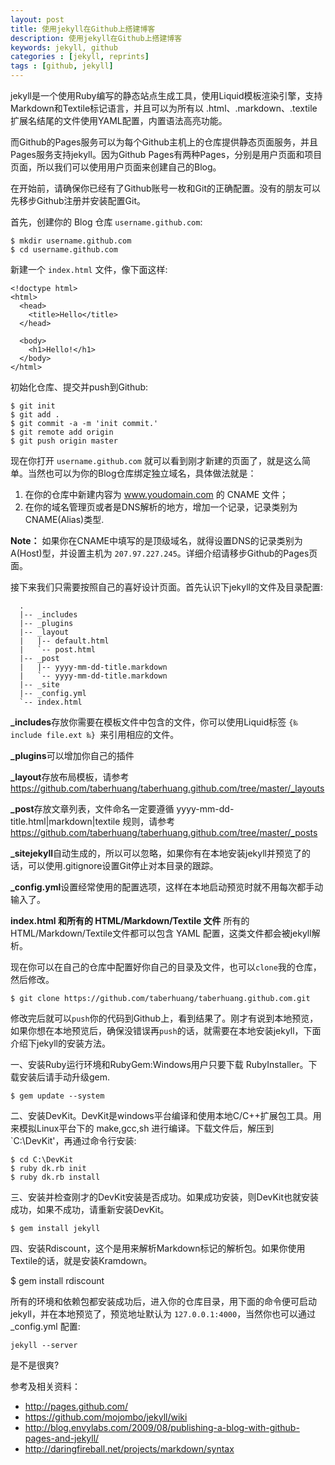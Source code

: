 ```yaml
---
layout: post
title: 使用jekyll在Github上搭建博客
description: 使用jekyll在Github上搭建博客
keywords: jekyll, github
categories : [jekyll, reprints]
tags : [github, jekyll]
---
```


jekyll是一个使用Ruby编写的静态站点生成工具，使用Liquid模板渲染引擎，支持Markdown和Textile标记语言，并且可以为所有以 .html、.markdown、.textile扩展名结尾的文件使用YAML配置，内置语法高亮功能。

而Github的Pages服务可以为每个Github主机上的仓库提供静态页面服务，并且Pages服务支持jekyll。因为Github Pages有两种Pages，分别是用户页面和项目页面，所以我们可以使用用户页面来创建自己的Blog。

在开始前，请确保你已经有了Github账号一枚和Git的正确配置。没有的朋友可以先移步Github注册并安装配置Git。

首先，创建你的 Blog 仓库 `username.github.com`:

    $ mkdir username.github.com
    $ cd username.github.com
  
新建一个 `index.html` 文件，像下面这样:

    <!doctype html>
    <html>
      <head>
        <title>Hello</title>
      </head>

      <body>
        <h1>Hello!</h1>
      </body>
    </html>

初始化仓库、提交并push到Github:

    $ git init
    $ git add .
    $ git commit -a -m 'init commit.'
    $ git remote add origin
    $ git push origin master
  
现在你打开 `username.github.com` 就可以看到刚才新建的页面了，就是这么简单。当然也可以为你的Blog仓库绑定独立域名，具体做法就是：

1. 在你的仓库中新建内容为 www.youdomain.com 的 CNAME 文件；
2. 在你的域名管理页或者是DNS解析的地方，增加一个记录，记录类别为CNAME(Alias)类型.

**Note：** 如果你在CNAME中填写的是顶级域名，就得设置DNS的记录类别为A(Host)型，并设置主机为 `207.97.227.245`。详细介绍请移步Github的Pages页面。

接下来我们只需要按照自己的喜好设计页面。首先认识下jekyll的文件及目录配置:

      .
      |-- _includes
      |-- _plugins 
      |-- _layout 
      |   |-- default.html
      |   `-- post.html
      |-- _post
      |   |-- yyyy-mm-dd-title.markdown
      |   `-- yyyy-mm-dd-title.markdown
      |-- _site
      |-- _config.yml
      `-- index.html

**_includes**存放你需要在模板文件中包含的文件，你可以使用Liquid标签 `{‰ include file.ext ‰} `来引用相应的文件。

**_plugins**可以增加你自己的插件

**_layout**存放布局模板，请参考<https://github.com/taberhuang/taberhuang.github.com/tree/master/_layouts>

**_post**存放文章列表，文件命名一定要遵循 yyyy-mm-dd-title.html|markdown|textile 规则，请参考<https://github.com/taberhuang/taberhuang.github.com/tree/master/_posts>

**_sitejekyll**自动生成的，所以可以忽略，如果你有在本地安装jekyll并预览了的话，可以使用.gitignore设置Git停止对本目录的跟踪。

**_config.yml**设置经常使用的配置选项，这样在本地启动预览时就不用每次都手动输入了。

**index.html 和所有的 HTML/Markdown/Textile 文件** 所有的HTML/Markdown/Textile文件都可以包含 YAML 配置，这类文件都会被jekyll解析。

现在你可以在自己的仓库中配置好你自己的目录及文件，也可以`clone`我的仓库，然后修改。

    $ git clone https://github.com/taberhuang/taberhuang.github.com.git

修改完后就可以`push`你的代码到Github上，看到结果了。刚才有说到本地预览，如果你想在本地预览后，确保没错误再`push`的话，就需要在本地安装jekyll，下面介绍下jekyll的安装方法。

一、安装Ruby运行环境和RubyGem:Windows用户只要下载 RubyInstaller。下载安装后请手动升级gem.

    $ gem update --system
    
二、安装DevKit。DevKit是windows平台编译和使用本地C/C++扩展包工具。用来模拟Linux平台下的 make,gcc,sh 进行编译。下载文件后，解压到 `C:\DevKit'，再通过命令行安装:

    $ cd C:\DevKit
    $ ruby dk.rb init
    $ ruby dk.rb install
    
三、安装并检查刚才的DevKit安装是否成功。如果成功安装，则DevKit也就安装成功，如果不成功，请重新安装DevKit。

    $ gem install jekyll
    
四、安装Rdiscount，这个是用来解析Markdown标记的解析包。如果你使用Textile的话，就是安装Kramdown。

  $ gem install rdiscount
  
所有的环境和依赖包都安装成功后，进入你的仓库目录，用下面的命令便可启动jekyll，并在本地预览了，预览地址默认为 `127.0.0.1:4000`，当然你也可以通过 _config.yml 配置:

    jekyll --server
  
是不是很爽?

参考及相关资料：

* <http://pages.github.com/>
* <https://github.com/mojombo/jekyll/wiki>
* <http://blog.envylabs.com/2009/08/publishing-a-blog-with-github-pages-and-jekyll/>
* <http://daringfireball.net/projects/markdown/syntax>

